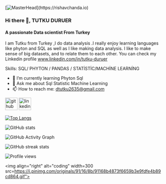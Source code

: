 
[![MasterHead](https://1.bp.blogspot.com/-7A4WynwLsM...)](https://rishavchanda.io)
### Hi there 👋, TUTKU DURUER
#### A passionate Data scientist From Turkey
I am Tutku from Turkey ,I do data analysis .I really enjoy learning languages like phyton and SQL as well as I like making data analysis. I like to make sense of big datasets, and to relate them to each other. You can check my Linkedin profile www.linkedin.com/in/tutku-duruer

Skills: SQL/ PHYTON / PANDAS / STATİSTİC/MACHİNE LEARNİNG


- 🌱 I’m currently learning Phyton Sql 
- 💬 Ask me about Sql Statistic  Machine Learning 
- 📫 How to reach me: dtutku2635@gmail.com 

[<img src='https://cdn.jsdelivr.net/npm/simple-icons@3.0.1/icons/github.svg' alt='github' height='40'>](https://github.com/TutkuDuruer)  [<img src='https://cdn.jsdelivr.net/npm/simple-icons@3.0.1/icons/linkedin.svg' alt='linkedin' height='40'>](https://www.linkedin.com/in/tutku-duruer/)  

[![Top Langs](https://github-readme-stats.vercel.app/api/top-langs/?username=TutkuDuruer)](https://github.com/anuraghazra/github-readme-stats)

![GitHub stats](https://github-readme-stats.vercel.app/api?username=TutkuDuruer&show_icons=true)  

![GitHub Activity Graph](https://activity-graph.herokuapp.com/graph?username=TutkuDuruer)  

![GitHub streak stats](https://streak-stats.demolab.com/?user=TutkuDuruer)  

![Profile views](https://gpvc.arturio.dev/TutkuDuruer)  
 


<img align="right" alt="coding" width=300 src=https://i.pinimg.com/originals/91/16/8b/91168b4873f6659b3e9fdfe4b89cd864.gif">
 


